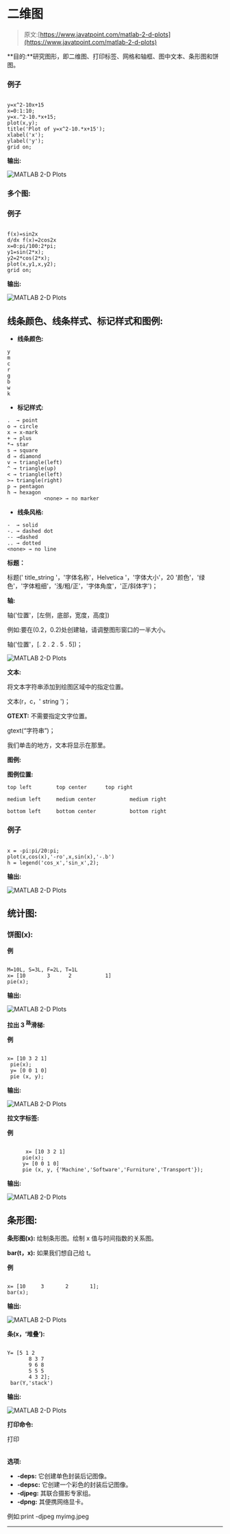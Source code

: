 # 二维图

> 原文:[https://www.javatpoint.com/matlab-2-d-plots](https://www.javatpoint.com/matlab-2-d-plots)

**目的:**研究图形，即二维图、打印标签、网格和轴框、图中文本、条形图和饼图。

### 例子

```

y=x^2-10x+15
x=0:1:10;
y=x.^2-10.*x+15;
plot(x,y);
title('Plot of y=x^2-10.*x+15');
xlabel('x');
ylabel('y');
grid on;

```

**输出:**

![MATLAB 2-D Plots](../Images/874bd4729c6b849caa4192076e010d5d.png)

### 多个图:

### 例子

```

f(x)=sin2x
d/dx f(x)=2cos2x
x=0:pi/100:2*pi;
y1=sin(2*x);
y2=2*cos(2*x);
plot(x,y1,x,y2);
grid on;

```

**输出:**

![MATLAB 2-D Plots](../Images/41e9a490765d9c32e54e8e503a2a6006.png)

## 线条颜色、线条样式、标记样式和图例:

*   **线条颜色:**

```
y
m
c
r
g
b
w
k
```

*   **标记样式:**

```
.  → point                                                             
o → circle
x → x-mark
+ → plus
*→ star
s → square
d → diamond
v → triangle(left)
^ → triangle(up)
< → triangle(left)
>→ triangle(right)
p → pentagon
h → hexagon
            <none> → no marker
```

*   **线条风格:**

```
-  → solid 
-. → dashed dot
-- →dashed
.. → dotted
<none> → no line
```

**标题：**

标题(' title_string '，'字体名称'，Helvetica '，'字体大小'，20 '颜色'，'绿色'，'字体粗细'，'浅/粗/正'，'字体角度'，'正/斜体字')；

**轴:**

轴('位置'，[左侧，底部，宽度，高度])

例如:要在(0.2，0.2)处创建轴，请调整图形窗口的一半大小。

轴('位置'，[. 2 . 2 . 5 . 5])；

![MATLAB 2-D Plots](../Images/1fdea4d9cc800cdc7b7c9be471ab887a.png)

**文本:**

将文本字符串添加到绘图区域中的指定位置。

文本(r，c，' string ')；

**GTEXT:** 不需要指定文字位置。

gtext(“字符串”)；

我们单击的地方，文本将显示在那里。

**图例:**

**图例位置:**

```
top left		top center		top right

medium left		medium center           medium right

bottom left		bottom center           bottom right
```

### 例子

```

x = -pi:pi/20:pi;
plot(x,cos(x),'-ro',x,sin(x),'-.b')
h = legend('cos_x','sin_x',2);

```

**输出:**

![MATLAB 2-D Plots](../Images/7cc23a1e7a6cabb7282b199d438ba50a.png)

## 统计图:

### 饼图(x):

**例**

```

M=10L, S=3L, F=2L, T=1L
x= [10       3	    2           1]
pie(x);

```

**输出:**

![MATLAB 2-D Plots](../Images/309afe45d9387eb361bc8dae23614b03.png)

**拉出 3 <sup>路</sup>滑梯:**

**例**

```

x= [10 3 2 1]
 pie(x);
 y= [0 0 1 0]
 pie (x, y);

```

**输出:**

![MATLAB 2-D Plots](../Images/43bf63e5356eb6105f073c96ba1a65d1.png)

**拉文字标签:**

**例**

```

      x= [10 3 2 1]
     pie(x);
     y= [0 0 1 0]
     pie (x, y, {'Machine','Software','Furniture','Transport'});

```

**输出:**

![MATLAB 2-D Plots](../Images/f825d6a29b38968211a9c1c97f05a46e.png)

## 条形图:

**条形图(x):** 绘制条形图。绘制 x 值与时间指数的关系图。

**bar(t，x):** 如果我们想自己给 t。

**例**

```

x= [10     3       2       1];
bar(x);

```

**输出:**

![MATLAB 2-D Plots](../Images/94a669583f29fb0e01e26181ccbbeac5.png)

**条(x，‘堆叠’):**

```

Y= [5 1 2
       8 3 7
       9 6 8
       5 5 5
       4 3 2];
 bar(Y,'stack')

```

**输出:**

![MATLAB 2-D Plots](../Images/cd1843e237dbfd82fcb2eb5cb601e111.png)

**打印命令:**

打印<option><filename></filename></option>

**选项:**

*   **-deps:** 它创建单色封装后记图像。
*   **-depsc:** 它创建一个彩色的封装后记图像。
*   **-djpeg:** 其联合摄影专家组。
*   **-dpng:** 其便携网络显卡。

例如:print -djpeg myimg.jpeg

* * *